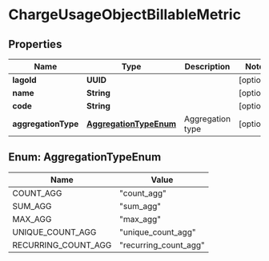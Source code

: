 

# ChargeUsageObjectBillableMetric


## Properties

| Name | Type | Description | Notes |
|------------ | ------------- | ------------- | -------------|
|**lagoId** | **UUID** |  |  [optional] |
|**name** | **String** |  |  [optional] |
|**code** | **String** |  |  [optional] |
|**aggregationType** | [**AggregationTypeEnum**](#AggregationTypeEnum) | Aggregation type |  [optional] |



## Enum: AggregationTypeEnum

| Name | Value |
|---- | -----|
| COUNT_AGG | &quot;count_agg&quot; |
| SUM_AGG | &quot;sum_agg&quot; |
| MAX_AGG | &quot;max_agg&quot; |
| UNIQUE_COUNT_AGG | &quot;unique_count_agg&quot; |
| RECURRING_COUNT_AGG | &quot;recurring_count_agg&quot; |



